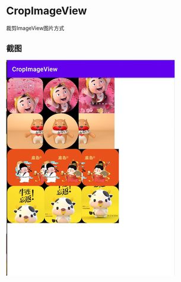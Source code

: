 # CropImageView
裁剪ImageView图片方式

## 截图
![images](https://github.com/Wiser-Wong/CropImageView/blob/master/images/cropImage.png)
